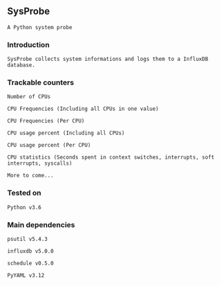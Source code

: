 ## SysProbe

    A Python system probe

### Introduction

    SysProbe collects system informations and logs them to a InfluxDB database.

### Trackable counters

    Number of CPUs

    CPU Frequencies (Including all CPUs in one value)

    CPU Frequencies (Per CPU)
 
    CPU usage percent (Including all CPUs)

    CPU usage percent (Per CPU)

    CPU statistics (Seconds spent in context switches, interrupts, soft interrupts, syscalls)

    More to come...

### Tested on

    Python v3.6
    

### Main dependencies

    psutil v5.4.3

    influxdb v5.0.0

    schedule v0.5.0

    PyYAML v3.12